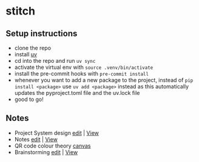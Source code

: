 # stitch


## Setup instructions

- clone the repo
- install [uv](https://docs.astral.sh/uv/)
- cd into the repo and run `uv sync`
- activate the virtual env with `source .venv/bin/activate`
- install the pre-commit hooks with `pre-commit install`
- whenever you want to add a new package to the project, instead of `pip install <package>` use `uv add <package>` instead as this automatically updates the pyproject.toml file and the uv.lock file
- good to go!


## Notes

- Project System design [edit](https://www.tldraw.com/r/SP9OEDD8eT3y7uTfSIQWQ?d=v969.-485.2908.1316.page) | [View](https://www.tldraw.com/ro/SCBhMU80Sa2xdOz4sn-ku?d=v969.-485.2908.1316.page)
- Notes [edit](https://www.tldraw.com/r/SxnGAME3P9DOcmK-riSPB?d=v0.0.1920.869.nLyCHq9fxaMrTShYbdUxg) | [View](https://www.tldraw.com/ro/s4fUEE4muq3Pexp-uExoS?d=v0.0.1920.869.nLyCHq9fxaMrTShYbdUxg)
- QR code colour theory [canvas](https://excalidraw.com/#json=JBjEy7vvCCN4NIgvlurev,K4D022OGK2nvLOaIdQF2Eg)
- Brainstorming [edit](https://www.tldraw.com/r/Nt6ax079dpCjlBpONa2ee?d=v0.100.1536.695.SFWv7yC1yPvsW07Pgx3lQ) | [View](https://www.tldraw.com/ro/hpPmg3KjcDbBr6vOS3QPs?d=v0.100.1536.695.SFWv7yC1yPvsW07Pgx3lQ)
